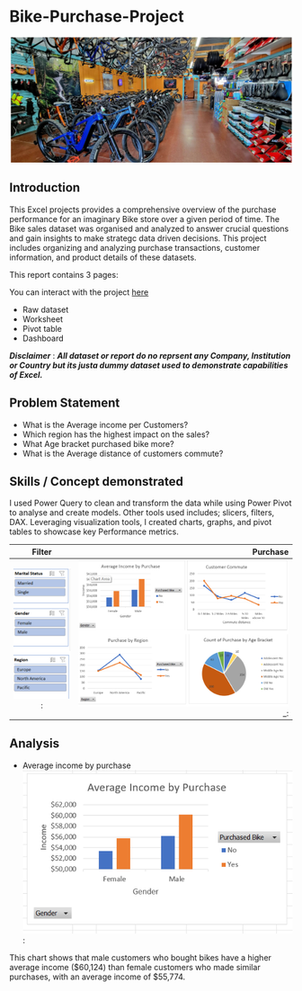 # Bike-Purchase-Project

![](Intro_bike.png)

## Introduction

This Excel projects provides a comprehensive overview of the purchase performance for an imaginary Bike store over a given period of time. The Bike sales dataset was organised and analyzed to answer crucial questions and gain insights to make strategc data driven decisions. This project includes organizing and analyzing purchase transactions, customer information, and product details of these datasets.

This report contains 3 pages:

You can interact with the project [here](https://1drv.ms/x/c/b8e8fdd319a907e1/Ebg3beouaVxHuwkvlOzeNTwBkKoIOB3kNqk36A8UMPK-jw?e=n9lQ7j&nav=MTVfe0QyMTdDMzlDLTZBMkEtNEE1QS04MUQxLUY3N0EwM0E1ODVFQ30)
- Raw dataset
- Worksheet
- Pivot table
- Dashboard

*__Disclaimer__* : **_All dataset or report do no reprsent any Company, Institution or Country but its justa dummy dataset used to demonstrate capabilities of Excel._**

## Problem Statement
- What is the Average income per Customers?
- Which region has the highest impact on the sales?
- What Age bracket purchased bike more?
- What is the Average distance of customers commute?

## Skills / Concept demonstrated
I used Power Query to clean and transform the data while using Power Pivot to analyse and create models. Other tools used includes; slicers, filters, DAX. Leveraging visualization tools, I created charts, graphs, and pivot tables to showcase key Performance metrics.

Filter                     |  Purchase
:------------------------: |  ----------------------------:
![](Slicer.filter.png)   : | ![](Bike.Purchase.png) _:

## Analysis
- Average income by purchase
![](Average_income_by_purchase.png):
   
This chart shows that male customers who bought bikes have a higher average income ($60,124) than female customers who made similar purchases, with an average income of $55,774.


